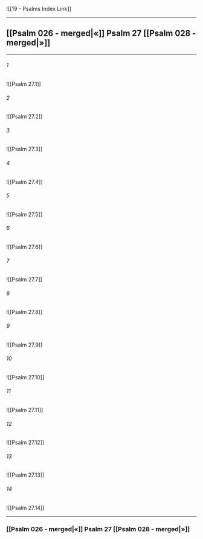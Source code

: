 ![[19 - Psalms Index Link]]

---
##  [[Psalm 026 - merged|«]] Psalm 27 [[Psalm 028 - merged|»]]

---

###### 1
![[Psalm 27.1]] 

###### 2
![[Psalm 27.2]] 

###### 3
![[Psalm 27.3]] 

###### 4
![[Psalm 27.4]]

###### 5 
![[Psalm 27.5]] 

###### 6
![[Psalm 27.6]] 

###### 7
![[Psalm 27.7]] 

###### 8
![[Psalm 27.8]] 

###### 9
![[Psalm 27.9]] 

###### 10
![[Psalm 27.10]] 

###### 11
![[Psalm 27.11]] 

###### 12
![[Psalm 27.12]]

###### 13
![[Psalm 27.13]] 

###### 14
![[Psalm 27.14]] 


---
###  [[Psalm 026 - merged|«]] Psalm 27 [[Psalm 028 - merged|»]]